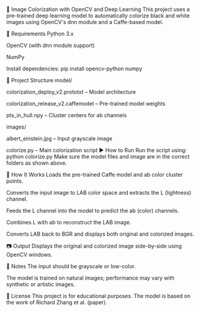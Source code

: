 🎨 Image Colorization with OpenCV and Deep Learning
This project uses a pre-trained deep learning model to automatically colorize black and white images using OpenCV's dnn module and a Caffe-based model.

🔧 Requirements
Python 3.x

OpenCV (with dnn module support)

NumPy

Install dependencies:
pip install opencv-python numpy

📁 Project Structure
model/

colorization_deploy_v2.prototxt – Model architecture

colorization_release_v2.caffemodel – Pre-trained model weights

pts_in_hull.npy – Cluster centers for ab channels

images/

albert_einstein.jpg – Input grayscale image

colorize.py – Main colorization script
▶️ How to Run
Run the script using:
python colorize.py
Make sure the model files and image are in the correct folders as shown above.

🧠 How It Works
Loads the pre-trained Caffe model and ab color cluster points.

Converts the input image to LAB color space and extracts the L (lightness) channel.

Feeds the L channel into the model to predict the ab (color) channels.

Combines L with ab to reconstruct the LAB image.

Converts LAB back to BGR and displays both original and colorized images.

📷 Output
Displays the original and colorized image side-by-side using OpenCV windows.

📌 Notes
The input should be grayscale or low-color.

The model is trained on natural images; performance may vary with synthetic or artistic images.

📄 License
This project is for educational purposes. The model is based on the work of Richard Zhang et al. (paper).
